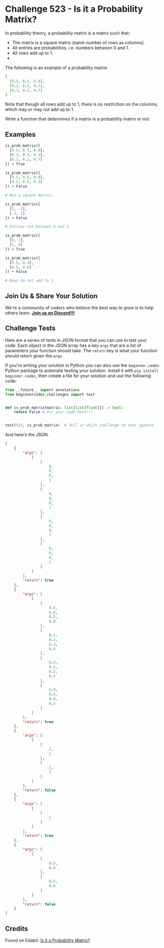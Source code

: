 # Challenge 523 - Is it a Probability Matrix? 

In probability theory, a probability matrix is a matrix such that:

- The matrix is a square matrix (same number of rows as columns).
- All entries are probabilities, i.e. numbers between 0 and 1.
- All rows add up to 1.
- 
The following is an example of a probability matrix:
```json
[
  [0.5, 0.5, 0.0],
  [0.2, 0.5, 0.3],
  [0.1, 0.2, 0.7]
]
```
Note that though all rows add up to 1, there is no restriction on the columns, which may or may not add up to 1.

Write a function that determines if a matrix is a probability matrix or not.

## Examples
```python
is_prob_matrix([
  [0.5, 0.5, 0.0],
  [0.2, 0.5, 0.3],
  [0.1, 0.2, 0.7]
]) ➞ True

is_prob_matrix([
  [0.5, 0.5, 0.0],
  [0.2, 0.5, 0.3]
]) ➞ False

# Not a square matrix.

is_prob_matrix([
  [2, -1],
  [-1, 2]
]) ➞ False

# Entries not between 0 and 1.

is_prob_matrix([
  [0, 1],
  [1, 0]
]) ➞ True

is_prob_matrix([
  [0.5, 0.4],
  [0.5, 0.6]
]) ➞ False

# Rows do not add to 1.
```
## Join Us & Share Your Solution

We're a community of coders who believe the best way to grow is to help others learn. **[Join us on Discord!!!](https://discord.gg/sfHykntuGy)**

## Challenge Tests

Here are a series of tests in JSON format that you can use to test your code. Each object in the JSON array has a key `args` that are a list of parameters your function should take. The `return` key is what your function should return given the `args`. 

If you're writing your solution in Python you can also use the `beginner.codes` Python package to automate testing your solution. Install it with `pip install beginner.codes`, then create a file for your solution and use the following code:
```python
from __future__ import annotations
from beginnercodes.challenges import test


def is_prob_matrix(matrix: list[list[float]]) -> bool:
    return False # Put your code here!!!


test(523, is_prob_matrix)  # Tell it which challenge to test against
```
And here's the JSON.
```json
[
    {
        "args": [
            [
                [
                    0,
                    0,
                    0,
                    1
                ],
                [
                    0,
                    0,
                    0,
                    1
                ],
                [
                    0,
                    0,
                    0,
                    1
                ],
                [
                    0,
                    0,
                    0,
                    1
                ]
            ]
        ],
        "return": true
    },
    {
        "args": [
            [
                [
                    0.5,
                    0.0,
                    0.5,
                    0.0
                ],
                [
                    0.1,
                    0.2,
                    0.3,
                    0.4
                ],
                [
                    0.3,
                    0.2,
                    0.2,
                    0.3
                ],
                [
                    0.0,
                    0.5,
                    0.0,
                    0.5
                ]
            ]
        ],
        "return": true
    },
    {
        "args": [
            [
                [
                    2,
                    1
                ],
                [
                    1,
                    2
                ]
            ]
        ],
        "return": false
    },
    {
        "args": [
            [
                [
                    1
                ]
            ]
        ],
        "return": true
    },
    {
        "args": [
            [
                [
                    0.5,
                    0.4
                ],
                [
                    0.5,
                    0.6
                ]
            ]
        ],
        "return": false
    }
]
```
## Credits

Found on Edabit: [Is it a Probability Matrix?](https://edabit.com/challenge/TJHwPqtA7DRGKJitB)
